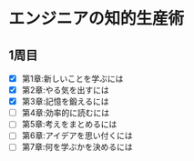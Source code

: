 # エンジニアの知的生産術
## 1周目
- [x] 第1章:新しいことを学ぶには
- [x] 第2章:やる気を出すには
- [x] 第3章:記憶を鍛えるには
- [ ] 第4章:効率的に読むには
- [ ] 第5章:考えをまとめるには
- [ ] 第6章:アイデアを思い付くには
- [ ] 第7章:何を学ぶかを決めるには
